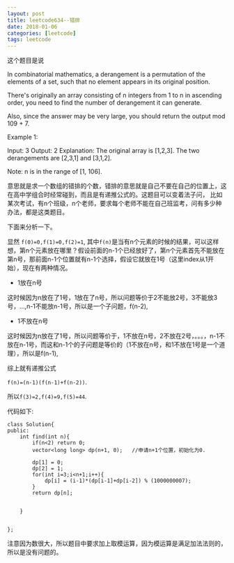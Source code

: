 ```yaml
---
layout: post
title: leetcode634--错排
date: 2018-01-06
categories: [leetcode] 
tags: leetcode
---
```

<!--more-->

这个题目是说


In combinatorial mathematics, a derangement is a permutation of the elements of a set, such that no element appears in its original position.

There's originally an array consisting of n integers from 1 to n in ascending order, you need to find the number of derangement it can generate.

Also, since the answer may be very large, you should return the output mod 109 + 7.

Example 1:

Input: 3
Output: 2
Explanation: The original array is [1,2,3]. The two derangements are [2,3,1] and [3,1,2].
 

Note:
n is in the range of [1, 106].


意思就是求一个数组的错排的个数，错排的意思就是自己不要在自己的位置上，这在高中学组合时经常碰到，而且是有递推公式的。这题目可以变着法子问，
比如某次考试，有n个班级，n个老师，要求每个老师不能在自己班监考，问有多少种办法，都是这类题目。


下面来分析一下。

显然 `f(0)=0,f(1)=0,f(2)=1`, 其中`f(n)`是当有n个元素的时候的结果，可以这样想，第n个元素放在哪里？假设前面的n-1个已经放好了，第n个元素首先不能放在第n号，那前面n-1个位置就有n-1个选择，假设它就放在1号（这里index从1开始），现在有两种情况。

* 1放在n号

这时候因为n放在了1号，1放在了n号，所以问题等价于2不能放2号，3不能放3号，...,n-1不能放n-1号，所以是一个子问题，f(n-2),

* 1不放在n号

这时候因为n放在了1号，所以问题等价于，1不放在n号，2不放在2号，。。。，n-1不放在n-1号，而这和n-1个的子问题是等价的（1不放在n号，和1不放在1号是一个道理），所以是f(n-1),

综上就有递推公式

`f(n)=(n-1)(f(n-1)+f(n-2))`.

所以`f(3)=2,f(4)=9,f(5)=44`.


代码如下:


```
class Solution{
public:
    int find(int n){
        if(n<2) return 0;
        vector<long long> dp(n+1, 0);   //申请n+1个位置，初始化为0.
        
        dp[1] = 0;
        dp[2] = 1;
        for(int i=3;i<n+1;i++){
            dp[i] = (i-1)*(dp[i-1]+dp[i-2]) % (1000000007);
        }
        return dp[n];


    }


};

```

注意因为数很大，所以题目中要求加上取模运算，因为模运算是满足加法法则的，所以是没有问题的。
